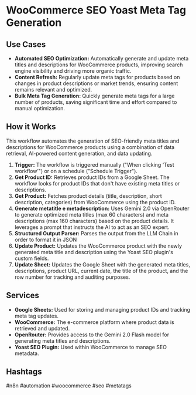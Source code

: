 # WooCommerce SEO Yoast Meta Tag Generation

## Use Cases

*   **Automated SEO Optimization:** Automatically generate and update meta titles and descriptions for WooCommerce products, improving search engine visibility and driving more organic traffic.
*   **Content Refresh:** Regularly update meta tags for products based on changes in product descriptions or market trends, ensuring content remains relevant and optimized.
*   **Bulk Meta Tag Generation:** Quickly generate meta tags for a large number of products, saving significant time and effort compared to manual optimization.

## How it Works

This workflow automates the generation of SEO-friendly meta titles and descriptions for WooCommerce products using a combination of data retrieval, AI-powered content generation, and data updating.

1.  **Trigger:** The workflow is triggered manually ("When clicking ‘Test workflow’") or on a schedule ("Schedule Trigger").
2.  **Get Product ID:** Retrieves product IDs from a Google Sheet. The workflow looks for product IDs that don't have existing meta titles or descriptions.
3.  **Get Product:** Fetches product details (title, description, short description, categories) from WooCommerce using the product ID.
4.  **Generate metatitle e metadescription:** Uses Gemini 2.0 via OpenRouter to generate optimized meta titles (max 60 characters) and meta descriptions (max 160 characters) based on the product details. It leverages a prompt that instructs the AI to act as an SEO expert.
5.  **Structured Output Parser:** Parses the output from the LLM Chain in order to format it in JSON
6.  **Update Product:** Updates the WooCommerce product with the newly generated meta title and description using the Yoast SEO plugin's custom fields.
7.  **Update Sheet:** Updates the Google Sheet with the generated meta titles, descriptions, product URL, current date, the title of the product, and the row number for tracking and auditing purposes.

## Services

*   **Google Sheets:** Used for storing and managing product IDs and tracking meta tag updates.
*   **WooCommerce:** The e-commerce platform where product data is retrieved and updated.
*   **OpenRouter:** Provides access to the Gemini 2.0 Flash model for generating meta titles and descriptions.
*   **Yoast SEO Plugin:** Used within WooCommerce to manage SEO metadata.

## Hashtags

#n8n #automation #woocommerce #seo #metatags
